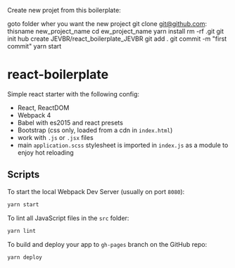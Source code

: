 Create new projet from this boilerplate:

goto folder wher you want the new project
git clone git@github.com: thisname new_project_name
cd ew_project_name
yarn install
rm -rf .git
git init
hub create JEVBR/react_boilerplate_JEVBR
git add .
git commit -m "first commit"
yarn start


# react-boilerplate

Simple react starter with the following config:

- React, ReactDOM
- Webpack 4
- Babel with es2015 and react presets
- Bootstrap (css only, loaded from a cdn in `index.html`)
- work with `.js` or `.jsx` files
- main `application.scss` stylesheet is imported in `index.js` as a module to enjoy hot reloading

## Scripts

To start the local Webpack Dev Server (usually on port `8080`):

```bash
yarn start
```

To lint all JavaScript files in the `src` folder:

```bash
yarn lint
```

To build and deploy your app to `gh-pages` branch on the GitHub repo:

```bash
yarn deploy
```
